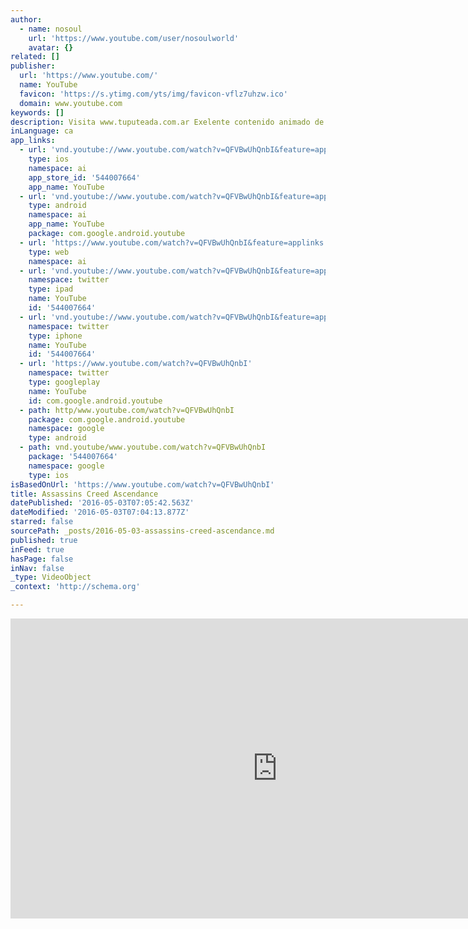 ```yaml
---
author:
  - name: nosoul
    url: 'https://www.youtube.com/user/nosoulworld'
    avatar: {}
related: []
publisher:
  url: 'https://www.youtube.com/'
  name: YouTube
  favicon: 'https://s.ytimg.com/yts/img/favicon-vflz7uhzw.ico'
  domain: www.youtube.com
keywords: []
description: Visita www.tuputeada.com.ar Exelente contenido animado de la saga assassins creed. En esta version obtendremos informacion sobre ezzio y cesar borgia.
inLanguage: ca
app_links:
  - url: 'vnd.youtube://www.youtube.com/watch?v=QFVBwUhQnbI&feature=applinks'
    type: ios
    namespace: ai
    app_store_id: '544007664'
    app_name: YouTube
  - url: 'vnd.youtube://www.youtube.com/watch?v=QFVBwUhQnbI&feature=applinks'
    type: android
    namespace: ai
    app_name: YouTube
    package: com.google.android.youtube
  - url: 'https://www.youtube.com/watch?v=QFVBwUhQnbI&feature=applinks'
    type: web
    namespace: ai
  - url: 'vnd.youtube://www.youtube.com/watch?v=QFVBwUhQnbI&feature=applinks'
    namespace: twitter
    type: ipad
    name: YouTube
    id: '544007664'
  - url: 'vnd.youtube://www.youtube.com/watch?v=QFVBwUhQnbI&feature=applinks'
    namespace: twitter
    type: iphone
    name: YouTube
    id: '544007664'
  - url: 'https://www.youtube.com/watch?v=QFVBwUhQnbI'
    namespace: twitter
    type: googleplay
    name: YouTube
    id: com.google.android.youtube
  - path: http/www.youtube.com/watch?v=QFVBwUhQnbI
    package: com.google.android.youtube
    namespace: google
    type: android
  - path: vnd.youtube/www.youtube.com/watch?v=QFVBwUhQnbI
    package: '544007664'
    namespace: google
    type: ios
isBasedOnUrl: 'https://www.youtube.com/watch?v=QFVBwUhQnbI'
title: Assassins Creed Ascendance
datePublished: '2016-05-03T07:05:42.563Z'
dateModified: '2016-05-03T07:04:13.877Z'
starred: false
sourcePath: _posts/2016-05-03-assassins-creed-ascendance.md
published: true
inFeed: true
hasPage: false
inNav: false
_type: VideoObject
_context: 'http://schema.org'

---
```

<iframe src="https://cdn.embedly.com/widgets/media.html?src=https%3A%2F%2Fwww.youtube.com%2Fembed%2FQFVBwUhQnbI%3Ffeature%3Doembed&amp;url=https%3A%2F%2Fwww.youtube.com%2Fwatch%3Fv%3DQFVBwUhQnbI&amp;image=https%3A%2F%2Fi.ytimg.com%2Fvi%2FQFVBwUhQnbI%2Fhqdefault.jpg&amp;key=b7d04c9b404c499eba89ee7072e1c4f7&amp;type=text%2Fhtml&amp;schema=youtube" width="854" height="480" scrolling="no" frameborder="0" allowfullscreen="" style=""></iframe>